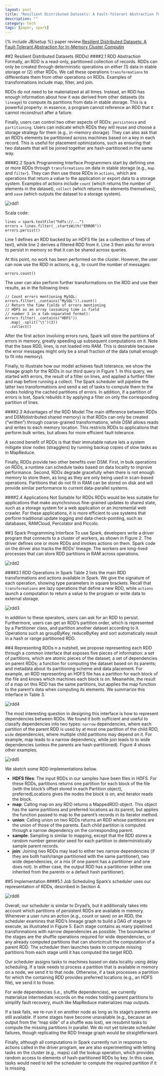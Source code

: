 ```yaml
---
layout: post
title: "Resilient Distributed Datasets: A Fault-Tolerant Abstraction for In-Memory Cluster Computing"
description: ""
category: tech
tags: [paper, spark]
---
```

{% include JB/setup %}
paper review:[Resilient Distributed Datasets: A Fault-Tolerant Abstraction for In-Memory Cluster Computin](http://www.cs.berkeley.edu/~matei/papers/2012/nsdi_spark.pdf)

<!--break-->
##2 Resilient Distributed Datasets (RDDs)
####2.1 RDD Abstraction
Formally, an RDD is a read-only, partitioned collection of records. RDDs can only be created through deterministic operations on either (1) data in stable storage or (2) other RDDs. We call these operations `transformations` to differentiate them from other operations on RDDs. Examples of transformations include map, filter, and join.

RDDs do not need to be materialized at all times. Instead, an RDD has enough information about how it was derived from other datasets (its `lineage`) to compute its partitions from data in stable storage. This is a powerful property: in essence, a program cannot reference an RDD that it cannot reconstruct after a failure.

Finally, users can control two other aspects of RDDs: `persistence` and `partitioning`. Users can indicate which RDDs they will reuse and choose a storage strategy for them (e.g., in-memory storage). They can also ask that an RDD’s elements be partitioned across machines based on a key in each record. This is useful for placement optimizations, such as ensuring that two datasets that will be joined together are hash-partitioned in the same way.

####2.2 Spark Programming Interface
Programmers start by defining one or more RDDs through `transformations` on data in stable storage (e.g., `map` and `filter`). They can then use these RDDs in `actions`, which are operations that return a value to the application or export data to a storage system. Examples of actions include `count` (which returns the number of elements in the dataset), `collect` (which returns the elements themselves), and `save` (which outputs the dataset to a storage system).

![rdd1](/assets/2013-08-21-rdd/rdd1.png)

Scala code:
    
    lines = spark.textFile("hdfs://...")
    errors = lines.filter(_.startsWith("ERROR"))
    errors.persist()
    
Line 1 defines an RDD backed by an HDFS file (as a collection of lines of text), while line 2 derives a filtered RDD from it. Line 3 then asks for errors to persist in memory so that it can be shared across queries. 

At this point, no work has been performed on the cluster. However, the user can now use the RDD in actions, e.g., to count the number of messages:

    errors.count()

The user can also perform further transformations on the RDD and use their results, as in the following lines:

    // Count errors mentioning MySQL:
    errors.filter(_.contains("MySQL")).count()
    // Return the time fields of errors mentioning
    // HDFS as an array (assuming time is field
    // number 3 in a tab-separated format):
    errors.filter(_.contains("HDFS"))
      .map(_.split(’\t’)(3))
      .collect()

After the first action involving errors runs, Spark will store the partitions of errors in memory, greatly speeding up subsequent computations on it. Note that the base RDD, lines, is not loaded into RAM. This is desirable because the error messages might only be a small fraction of the data (small enough to fit into memory).

Finally, to illustrate how our model achieves fault tolerance, we show the lineage graph for the RDDs in our third query in Figure 1. In this query, we started with errors, the result of a filter on lines, and applied a further filter and map before running a collect. The Spark scheduler will pipeline the latter two transformations and send a set of tasks to compute them to the nodes holding the cached partitions of errors. In addition, if a partition of errors is lost, Spark rebuilds it by applying a filter on only the corresponding partition of lines.

####2.3 Advantages of the RDD Model
The main difference between RDDs and DSM(distributed shared memory) is that RDDs can only be created (“written”) through coarse-grained transformations, while DSM allows reads and writes to each memory location. This restricts RDDs to applications that perform bulk writes, but allows for more efficient fault tolerance.

A second benefit of RDDs is that their immutable nature lets a system mitigate slow nodes (stragglers) by running backup copies of slow tasks as in MapReduce.

Finally, RDDs provide two other benefits over DSM. First, in bulk operations on RDDs, a runtime can schedule tasks based on data locality to improve performance. Second, RDDs degrade gracefully when there is not enough memory to store them, as long as they are only being used in scan-based operations. Partitions that do not fit in RAM can be stored on disk and will provide similar performance to current data-parallel systems.

####2.4 Applications Not Suitable for RDDs
RDDs would be less suitable for applications that make asynchronous fine-grained updates to shared state, such as a storage system for a web application or an incremental web crawler. For these applications, it is more efficient to use systems that perform traditional update logging and data check-pointing, such as databases, RAMCloud, Percolator and Piccolo. 

##3 Spark Programming Interface
To use Spark, developers write a driver program that connects to a cluster of workers, as shown in Figure 2. The driver defines one or more RDDs and invokes actions on them. Spark code on the driver also tracks the RDDs’ lineage. The workers are long-lived processes that can store RDD partitions in RAM across operations.

![rdd2](/assets/2013-08-21-rdd/rdd2.png)

####3.1 RDD Operations in Spark
Table 2 lists the main RDD transformations and actions available in Spark. We give the signature of each operation, showing type parameters in square brackets. Recall that `transformations` are lazy operations that define a new RDD, while `actions` launch a computation to return a value to the program or write data to external storage.

![rdd3](/assets/2013-08-21-rdd/rdd3.png)

In addition to these operators, users can ask for an RDD to persist. Furthermore, users can get an RDD’s partition order, which is represented by a Partitioner class, and partition another dataset according to it. Operations such as groupByKey, reduceByKey and sort automatically result in a hash or range partitioned RDD.

##4 Representing RDDs
n a nutshell, we propose representing each RDD through a common interface that exposes five pieces of information: a set of partitions, which are atomic pieces of the dataset; a set of dependencies on parent RDDs; a function for computing the dataset based on its parents; and metadata about its partitioning scheme and data placement. For example, an RDD representing an HDFS file has a partition for each block of the file and knows which machines each block is on. Meanwhile, the result of a map on this RDD has the same partitions, but applies the map function to the parent’s data when computing its elements. We summarize this interface in Table 3.

![rdd4](/assets/2013-08-21-rdd/rdd4.png)

The most interesting question in designing this interface is how to represent dependencies between RDDs. We found it both sufficient and useful to classify dependencies into two types: `narrow` dependencies, where each partition of the parent RDD is used by at most one partition of the child RDD, `wide` dependencies, where multiple child partitions may depend on it. For example, map leads to a narrow dependency, while join leads to to wide dependencies (unless the parents are hash-partitioned). Figure 4 shows other examples.

![rdd5](/assets/2013-08-21-rdd/rdd5.png)

We sketch some RDD implementations below.

* **HDFS files**: The input RDDs in our samples have been files in HDFS. For these RDDs, partitions returns one partition for each block of the file (with the block’s offset stored in each Partition object), preferredLocations gives the nodes the block is on, and iterator reads the block.
* **map**: Calling map on any RDD returns a MappedRDD object. This object has the same partitions and preferred locations as its parent, but applies the function passed to map to the parent’s records in its iterator method.
* **union**: Calling union on two RDDs returns an RDD whose partitions are the union of those of the parents. Each child partition is computed through a narrow dependency on the corresponding parent.
* **sample**: Sampling is similar to mapping, except that the RDD stores a random number generator seed for each partition to deterministically sample parent records.
* **join**: Joining two RDDs may lead to either two narrow dependencies (if they are both hash/range partitioned with the same partitioner), two wide dependencies, or a mix (if one parent has a partitioner and one does not). In either case, the output RDD has a partitioner (either one inherited from the parents or a default hash partitioner).

##5 Implementation
####5.1 Job Scheduling
Spark’s scheduler uses our representation of RDDs, described in Section 4.

![rdd6](/assets/2013-08-21-rdd/rdd6.png)

Overall, our scheduler is similar to Dryad’s, but it additionally takes into account which partitions of persistent RDDs are available in memory. Whenever a user runs an action (e.g., count or save) on an RDD, the scheduler examines that RDD’s lineage graph to build a DAG of stages to execute, as illustrated in Figure 5. Each stage contains as many pipelined transformations with narrow dependencies as possible. The boundaries of the stages are the shuffle operations required for wide dependencies, or any already computed partitions that can shortcircuit the computation of a parent RDD. The scheduler then launches tasks to compute missing partitions from each stage until it has computed the target RDD.

Our scheduler assigns tasks to machines based on data locality using delay scheduling. If a task needs to process a partition that is available in memory on a node, we send it to that node. Otherwise, if a task processes a partition for which the containing RDD provides preferred locations (e.g., an HDFS file), we send it to those.

For wide dependencies (i.e., shuffle dependencies), we currently materialize intermediate records on the nodes holding parent partitions to simplify fault recovery, much like MapReduce materializes map outputs.

If a task fails, we re-run it on another node as long as its stage’s parents are still available. If some stages have become unavailable (e.g., because an output from the “map side” of a shuffle was lost), we resubmit tasks to compute the missing partitions in parallel. We do not yet tolerate scheduler failures, though replicating the RDD lineage graph would be straightforward.

Finally, although all computations in Spark currently run in response to actions called in the driver program, we are also experimenting with letting tasks on the cluster (e.g., maps) call the lookup operation, which provides random access to elements of hash-partitioned RDDs by key. In this case, tasks would need to tell the scheduler to compute the required partition if it is missing.